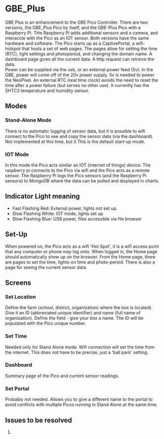 # GBE_Plus
GBE Plus is an enhancement to the GBE Pico Controller.  There are two versions, the GBE_Plus Pico by itself, and the GBE-Plus Pico with a Raspberry Pi.  THe Raspberry Pi adds additional sensors and a camera, and interaccts with the Pico as an IOT sensor.
Both versions have the same hardware and software.  The Pico starts up as a CaptivePortal, a wifi-hotspot that hosts a set of web pages.  The pages allow for setting the time (RTC), light settings and photoperiod, and changing the domain name.  A dashboard page gives all the current data.  A http request can retreive the data.</br>
Power can be supplied via the usb, or an external power feed (5v).  In the GBE, power will come off of the 20v power supply.  5v is needed to power the NeoPixel.  An external RTC (real time clock) avoids the need to reset the time after a power failure (but serves no other use).  It currently has the SHTC3 temperature and humidity sensor.
## Modes
### Stand-Alone Mode
There is no automatic logging of sensor data, but it is possible to wifi connect to the Pico to see and copy the sensor data (via the dashboard).
Not implemented at this time, but it This is the default start-up mode.

### IOT Mode
In this mode the Pico acts similar an IOT (internet of things) device.  The raspberry pi connects to the Pico via wifi and the Pico acts as a remote sensor.
The Raspberry Pi logs the Pico sensors (and the Raspberry Pi sensors) to MongoDB where the data can be pulled and displayed in charts.
## Indicator Light meaning
* Fast Flashing Red: External power, lights not set up.
* Slow Flashing White: IOT mode, lights set up
* Slow Flashing Blue: USB power, files accessible via file browser
## Set-Up
When powered on, the Pico acts as a wifi 'Hot Spot', it is a wifi access point that any computer or phone may log onto.  When logged in, the Home page should automatically show up on the browser.
From the Home page, there are pages to set the time, lights-on time and photo-period.  There is also a page for seeing the current sensor data.
## Screens
### Set Location
Define the farm (school, district, organization) where the box is located).  Give it an ID (abbreviated unique identifier) and name (full name of organization).
Define the field - give your box a name.  The ID will be populated with the Pico unique number.
### Set Time
Needed only for Stand Alone mode.  Wifi connection will set the time from the internet.  This does not have to be precise, just a 'ball park' setting.
### Dashboard
Summary page of the Pico and current sensor readings.
### Set Portal
Probably not needed.  Allows you to give a different name to the portal to avoid conflicts with multiple Picos running in Stand Alone at the same time.
## Issues to be resolved
1)
